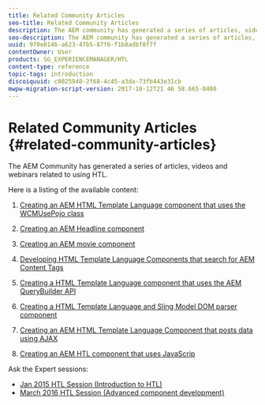 ```yaml
---
title: Related Community Articles
seo-title: Related Community Articles
description: The AEM community has generated a series of articles, videos, and webinars related to using HTL.
seo-description: The AEM community has generated a series of articles, videos, and webinars related to using HTL.
uuid: 970e0146-a623-47b5-87f6-f1b8adbf8f7f
contentOwner: User
products: SG_EXPERIENCEMANAGER/HTL
content-type: reference
topic-tags: introduction
discoiquuid: c0025940-2f68-4c45-a3da-73fb443e31cb
mwpw-migration-script-version: 2017-10-12T21 46 58.665-0400
---
```


# Related Community Articles {#related-community-articles}

The AEM Community has generated a series of articles, videos and webinars related to using HTL.

Here is a listing of the available content:

1. [Creating an AEM HTML Template Language component that uses the WCMUsePojo class](https://helpx.adobe.com/experience-manager/using/first_htl_WCMUsePojo.html)  

1. [Creating an AEM Headline component](https://helpx.adobe.com/experience-manager/using/aem_headline.html)
1. [Creating an AEM movie component](https://helpx.adobe.com/experience-manager/using/movie.html)
1. [Developing HTML Template Language Components that search for AEM Content Tags](https://helpx.adobe.com/experience-manager/using/tagmanager-api-htl.html)
1. [Creating a HTML Template Language component that uses the AEM QueryBuilder API](https://helpx.adobe.com/experience-manager/using/htl_querybuilder.html)
1. [Creating a HTML Template Language and Sling Model DOM parser component](https://helpx.adobe.com/experience-manager/using/domparser.html)
1. [Creating an AEM HTML Template Language Component that posts data using AJAX](https://helpx.adobe.com/experience-manager/using/htl_ajax.html)
1. [Creating an AEM HTL component that uses JavaScrip](https://helpx.adobe.com/experience-manager/using/htl_js.html)

Ask the Expert sessions:

* [Jan 2015 HTL Session (Introduction to HTL)](http://scottsdigitalcommunity.blogspot.ca/2015/01/upcoming-sessions-of-ask-aem-community.html)
* [March 2016 HTL Session (Advanced component development)](http://scottsdigitalcommunity.blogspot.ca/2016/03/ask-aem-community-experts-deep-dive.html)

